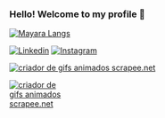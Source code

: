 ### Hello! Welcome to my profile 🤙

[![Mayara Langs](https://github-readme-stats.vercel.app/api/top-langs/?username=Mayara-T-Alves)](https://github.com/anuraghazra/github-readme-stats)

[![Linkedin](https://img.shields.io/badge/LinkedIn-0077B5?style=for-the-badge&logo=linkedin&logoColor=white)](https://www.linkedin.com/in/mayara-teshima-365b72152/)
[![Instagram](https://img.shields.io/badge/Instagram-E4405F?style=for-the-badge&logo=instagram&logoColor=white)](https://www.instagram.com/may_japs/)

<a href="https://pt.scrapee.net/criar-gif-animado-htm"><img src="https://images.scrapee.net/result/20230111183616GaVrnOjTW7.gif" alt="criador de gifs animados scrapee.net" style="max-width:424px"></a>

<a href="https://pt.scrapee.net/criar-gif-animado-htm"><img src="https://images.scrapee.net/result/20230111183837cTg229ABEt.gif" alt="criador de gifs animados scrapee.net" style="max-width:100px"></a>
